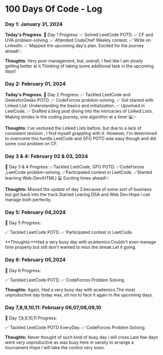 # 100 Days Of Code - Log

### Day 1: January 31, 2024

**Today's Progress**: 
🚀 Day 1 Progress:
✅ Solved LeetCode POTD.
✅ CF and UVA problem-solving.
✅ Attended CodeChef Weekly contest.
✅ Write on LinkedIn.
✅ Mapped the upcoming day's plan.
Excited for the journey ahead!💡

**Thoughts**: Very poor management, but, overall, I feel like I am slowly getting better at it.Thinking of taking some additional task in the upcoming days!

### Day 2: February 01, 2024
**Today's Progress**:
🚀 Day 2 Progress:
✅ Tackled LeetCode and GeeksforGeeks POTD.
✅ CodeForces problem-solving.
✅ Got started with Linked List: Understanding the basics and initialization.
✅ Upsolved in LeetCode.
✅ Drafted a blog post diving into the intricacies of Linked Lists.
Making strides in the coding journey, one algorithm at a time! 💻✨

**Thoughts**: I've ventured the Linked Lists before, but due to a lack of consistent revision , I find myself grappling with it. However, I'm determined to overcome this hurdle.LeetCode and GFG POTD was easy though and did some cool problem on CF.

### Day 3 & 4: February 02 & 03, 2024
🚀 Day 3 & 4 Progress: 
✅Tackled LeetCode, GFG POTD.
✅CodeForces ,LeetCode problem-solving.
✅Participated contest in LeetCode.
✅Started learning Web-Dev(HTML) 💻
Exciting times ahead!✨

**Thoughts:** Missed the update of day 3 because of some sort of business but got back into the track.Started Learing DSA and Web Dev.Hope i can manage both perfectly.

### Day 5: February 04,2024
🚀 Day 5 Progress:

✅ Tackled LeetCode POTD.
✅ Participated contest in LeetCode.

**Thoughts:**Had a very busy day with academics.Couldn't even manage time properly but still don't wanted to miss the streak.Let it going.

### Day 6: February 05,2024

🚀 Day 6 Progress:

✅ Tackled LeetCode POTD.
✅ CodeForces Problem Solving

**Thoughts:** Again, Had a very busy day with academics.The most unproductive day today was, uh not to face it again in the upcoming days.

### Day 7,8,9,10,11: February 06,07,08,09,10

🚀 Day 7,8,9,10,11 Progress:

✅ Tackled LeetCode POTD EveryDay.
✅ CodeForces Problem Solving.

**Thoughts:** Never thought of such kind of busy day i will cross.Last few days were very unproductive as was busy here in varsity to arrange a tournament.Hope I will take the control very soon.